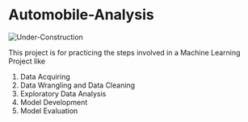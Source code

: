 # Automobile-Analysis <br>
![Under-Construction](https://img.shields.io/badge/%F0%9F%9A%A7-Under%20Development-blue)

This project is for practicing the steps involved in a Machine Learning Project like

1.  Data Acquiring
2.  Data Wrangling and Data Cleaning
3.  Exploratory Data Analysis
4.  Model Development
5.  Model Evaluation
